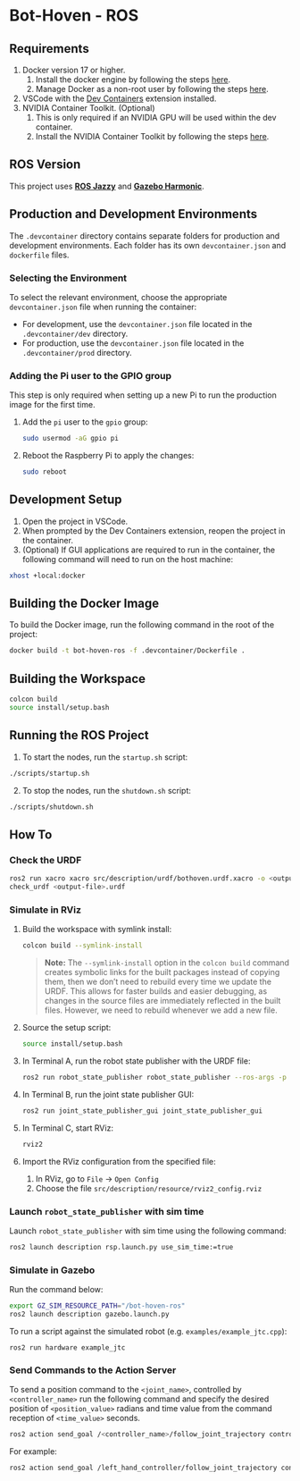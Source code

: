 # Bot-Hoven - ROS

## Requirements
1. Docker version 17 or higher. 
   1. Install the docker engine by following the steps [here](https://docs.docker.com/engine/install/).
   2. Manage Docker as a non-root user by following the steps [here](https://docs.docker.com/engine/install/linux-postinstall/#manage-docker-as-a-non-root-user).
2. VSCode with the [Dev Containers](https://marketplace.visualstudio.com/items?itemName=ms-vscode-remote.remote-containers) extension installed.
3. NVIDIA Container Toolkit. (Optional)
   1. This is only required if an NVIDIA GPU will be used within the dev container.
   2. Install the NVIDIA Container Toolkit by following the steps [here](https://docs.nvidia.com/datacenter/cloud-native/container-toolkit/latest/install-guide.html#installation).

## ROS Version
This project uses **[ROS Jazzy](https://docs.ros.org/en/jazzy/Releases/Release-Jazzy-Jalisco.html)** and **[Gazebo Harmonic](https://gazebosim.org/docs/harmonic/getstarted/)**.

## Production and Development Environments

The `.devcontainer` directory contains separate folders for production and development environments. Each folder has its own `devcontainer.json` and `dockerfile` files.

### Selecting the Environment

To select the relevant environment, choose the appropriate `devcontainer.json` file when running the container:

- For development, use the `devcontainer.json` file located in the `.devcontainer/dev` directory.
- For production, use the `devcontainer.json` file located in the `.devcontainer/prod` directory.

### Adding the Pi user to the GPIO group

This step is only required when setting up a new Pi to run the production image for the first time.

1. Add the `pi` user to the `gpio` group:
   ```sh
   sudo usermod -aG gpio pi
   ```
2. Reboot the Raspberry Pi to apply the changes:
   ```sh
   sudo reboot
   ```

## Development Setup
1. Open the project in VSCode.
2. When prompted by the Dev Containers extension, reopen the project in the container.
3. (Optional) If GUI applications are required to run in the container, the following command will need to run on the host machine:
```sh
xhost +local:docker
```

## Building the Docker Image
To build the Docker image, run the following command in the root of the project:

```sh
docker build -t bot-hoven-ros -f .devcontainer/Dockerfile .
```

## Building the Workspace
```sh
colcon build
source install/setup.bash
```

## Running the ROS Project
1. To start the nodes, run the `startup.sh` script:
```sh
./scripts/startup.sh
```
2. To stop the nodes, run the `shutdown.sh` script:
```sh
./scripts/shutdown.sh
```
## How To
### Check the URDF
```sh
ros2 run xacro xacro src/description/urdf/bothoven.urdf.xacro -o <output-file>.urdf
check_urdf <output-file>.urdf
```

### Simulate in RViz

1. Build the workspace with symlink install:
   ```sh
   colcon build --symlink-install
   ```
   > **Note:** The `--symlink-install` option in the `colcon build` command creates symbolic links for the built packages instead of copying them, then we don’t need to rebuild every time we update the URDF. This allows for faster builds and easier debugging, as changes in the source files are immediately reflected in the built files. However, we need to rebuild whenever we add a new file.
   
2. Source the setup script:
   ```sh
   source install/setup.bash
   ```
3. In Terminal A, run the robot state publisher with the URDF file:
   ```sh
   ros2 run robot_state_publisher robot_state_publisher --ros-args -p robot_description:="$(xacro src/description/urdf/bothoven.urdf.xacro)"
   ```
4. In Terminal B, run the joint state publisher GUI:
   ```sh
   ros2 run joint_state_publisher_gui joint_state_publisher_gui
   ```
5. In Terminal C, start RViz:
   ```sh
   rviz2
   ```
6. Import the RViz configuration from the specified file:
   1. In RViz, go to `File` -> `Open Config`
   2. Choose the file `src/description/resource/rviz2_config.rviz`

### Launch `robot_state_publisher` with sim time

Launch `robot_state_publisher` with sim time using the following command:

```sh
ros2 launch description rsp.launch.py use_sim_time:=true
```

### Simulate in Gazebo

Run the command below:

```sh
export GZ_SIM_RESOURCE_PATH="/bot-hoven-ros"
ros2 launch description gazebo.launch.py
```

To run a script against the simulated robot (e.g. `examples/example_jtc.cpp`):

```
ros2 run hardware example_jtc
```

### Send Commands to the Action Server
To send a position command to the `<joint_name>`, controlled by `<controller_name>` run the following command and specify the desired position of `<position_value>` radians and time value from the command reception of `<time_value>` seconds.

```sh
ros2 action send_goal /<controller_name>/follow_joint_trajectory control_msgs/action/FollowJointTrajectory "{trajectory: {joint_names: ['<joint_name>'], points: [{positions: [<position_value>], time_from_start: {sec: <time_value>}}]}}"
```

For example:
```sh
ros2 action send_goal /left_hand_controller/follow_joint_trajectory control_msgs/action/FollowJointTrajectory "{trajectory: {joint_names: ['left_hand_stepper_joint'], points: [{positions: [65.0], time_from_start: {sec: 1}}]}}"
```